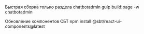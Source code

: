 Быстрая сборка только раздела chatbotadmin
gulp build:page -w chatbotadmin

Обновление компонентов СБТ
npm install @sbt/react-ui-components@latest